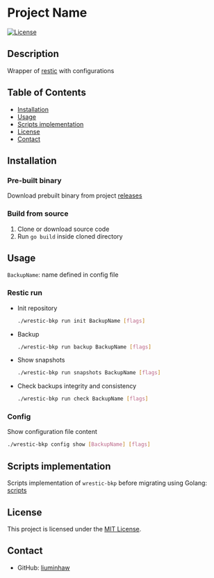 # Project Name
[![License](https://img.shields.io/badge/license-MIT-blue.svg)](LICENSE)

## Description
Wrapper of [restic](https://github.com/restic/restic) with configurations

## Table of Contents

- [Installation](#installation)
- [Usage](#usage)
- [Scripts implementation](#scripts-implementation)
- [License](#license)
- [Contact](#contact)

## Installation
### Pre-built binary
Download prebuilt binary from project [releases](https://github.com/liuminhaw/wrestic-bkp/releases)
### Build from source
1. Clone or download source code
1. Run `go build` inside cloned directory

## Usage
`BackupName`: name defined in config file
### Restic run
- Init repository
  ```bash
  ./wrestic-bkp run init BackupName [flags]
  ```
- Backup 
  ```bash
  ./wrestic-bkp run backup BackupName [flags]
  ```
- Show snapshots
  ```bash
  ./wrestic-bkp run snapshots BackupName [flags]
  ```
- Check backups integrity and consistency
  ```bash
  ./wrestic-bkp run check BackupName [flags]  
  ```
### Config 
Show configuration file content
```bash
./wrestic-bkp config show [BackupName] [flags]
```

## Scripts implementation
Scripts implementation of `wrestic-bkp` before migrating using Golang: [scripts](./scritps)

## License
This project is licensed under the [MIT License](LICENSE).

## Contact
- GitHub: [liuminhaw](https://github.com/liuminhaw)
